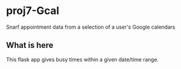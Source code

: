 # proj7-Gcal
Snarf appointment data from a selection of a user's Google calendars 

## What is here
This flask app gives busy times within a given date/time range.
